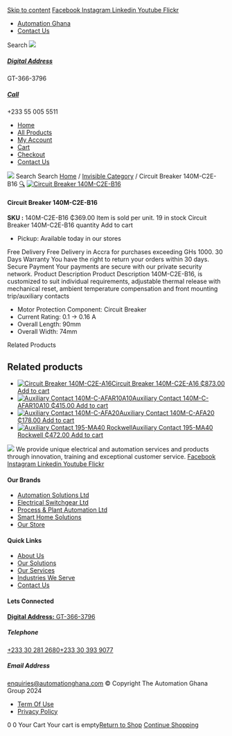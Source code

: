 [Skip to content](https://store.automationghana.com/product/circuit-breaker-140m-c2e-b16/#content)
[ Facebook ](https://www.facebook.com/automationgh/) [ Instagram ](https://www.instagram.com/automationgh/) [ Linkedin ](https://www.linkedin.com/company/the-automation-ghana-limited/) [ Youtube ](https://www.youtube.com/channel/UCurrRDUSm5oIW39VXjn1u0w) [ Flickr ](https://www.flickr.com/photos/181794037@N07/)
  * [ Automation Ghana ](https://automationghana.com)
  * [ Contact Us ](https://store.automationghana.com/contact/)


Search
[ ![](https://store.automationghana.com/wp-content/uploads/2024/04/Website-TAGG-Logo-BLUE.png) ](https://store.automationghana.com/)
[ ](https://maps.app.goo.gl/m4xeaagWCNbLk4jM6)
#####  [ Digital Address ](https://maps.app.goo.gl/m4xeaagWCNbLk4jM6)
GT-366-3796 
[ ](tel:+233550055511)
#####  [ Call ](tel:+233550055511)
+233 55 005 5511 
  * [Home](https://store.automationghana.com/)
  * [All Products](https://store.automationghana.com/shop/)
  * [My Account](https://store.automationghana.com/my-account/)
  * [Cart](https://store.automationghana.com/cart/)
  * [Checkout](https://store.automationghana.com/checkout/)
  * [Contact Us](https://store.automationghana.com/contact/)


[![](https://store.automationghana.com/wp-content/uploads/2024/04/AutomationGhana_logo_white.png)](https://store.automationghana.com)
Search
Search
[Home](https://store.automationghana.com) / [Invisible Category](https://store.automationghana.com/product-category/invisible-category/) / Circuit Breaker 140M-C2E-B16
[🔍](https://store.automationghana.com/product/circuit-breaker-140m-c2e-b16/)
[![Circuit Breaker 140M-C2E-B16](https://store.automationghana.com/wp-content/uploads/2020/12/140M-C2E-B16.jpg)](https://store.automationghana.com/wp-content/uploads/2020/12/140M-C2E-B16.jpg)
####  Circuit Breaker 140M-C2E-B16 
**SKU :** 140M-C2E-B16 
₵369.00
Item is sold per unit.
19 in stock
Circuit Breaker 140M-C2E-B16 quantity
Add to cart
  * Pickup: Available today in our stores


Free Delivery 
Free Delivery in Accra for purchases exceeding GHs 1000. 
30 Days Warranty 
You have the right to return your orders within 30 days. 
Secure Payment 
Your payments are secure with our private security network. 
Product Description
Product Description
140M-C2E-B16, is customized to suit individual requirements, adjustable thermal release with mechanical reset, ambient temperature compensation and front mounting trip/auxiliary contacts 
  * Motor Protection Component: Circuit Breaker
  * Current Rating: 0.1 → 0.16 A
  * Overall Length: 90mm
  * Overall Width: 74mm


Related Products 
## Related products
  * [![Circuit Breaker 140M-C2E-A16](https://store.automationghana.com/wp-content/uploads/2020/12/140M-C2E-A16-300x300.jpg)Circuit Breaker 140M-C2E-A16 ₵873.00 ](https://store.automationghana.com/product/circuit-breaker-140m-c2e-a16/)
[Add to cart](https://store.automationghana.com/product/circuit-breaker-140m-c2e-b16/?add-to-cart=2979)
  * [![Auxiliary Contact 140M-C-AFAR10A10](https://store.automationghana.com/wp-content/uploads/2020/12/140M-C-AFAR10A10-300x298.jpg)Auxiliary Contact 140M-C-AFAR10A10 ₵415.00 ](https://store.automationghana.com/product/auxiliary-contact-140m-c-afar10a10/)
[Add to cart](https://store.automationghana.com/product/circuit-breaker-140m-c2e-b16/?add-to-cart=2965)
  * [![Auxiliary Contact 140M-C-AFA20](https://store.automationghana.com/wp-content/uploads/2020/12/140M-C-AFA20-300x300.jpg)Auxiliary Contact 140M-C-AFA20 ₵178.00 ](https://store.automationghana.com/product/auxiliary-contact-140m-c-afa20/)
[Add to cart](https://store.automationghana.com/product/circuit-breaker-140m-c2e-b16/?add-to-cart=2961)
  * [![Auxiliary Contact 195-MA40 Rockwell](https://store.automationghana.com/wp-content/uploads/2020/11/195-MA40.jpg)Auxiliary Contact 195-MA40 Rockwell ₵472.00 ](https://store.automationghana.com/product/auxiliary-contact-195-ma40/)
[Add to cart](https://store.automationghana.com/product/circuit-breaker-140m-c2e-b16/?add-to-cart=2944)


![](https://store.automationghana.com/wp-content/uploads/2024/04/AutomationGhana_logo_white.png)
We provide unique electrical and automation services and products through innovation, training and exceptional customer service.
[ Facebook ](https://www.facebook.com/automationgh/) [ Instagram ](https://www.instagram.com/automationgh/) [ Linkedin ](https://www.linkedin.com/company/the-automation-ghana-limited/) [ Youtube ](https://www.youtube.com/channel/UCurrRDUSm5oIW39VXjn1u0w) [ Flickr ](https://www.flickr.com/photos/181794037@N07/)
#### Our Brands
  * [ Automation Solutions Ltd ](https://store.automationghana.com/product/circuit-breaker-140m-c2e-b16/)
  * [ Electrical Switchgear Ltd ](https://store.automationghana.com/product/circuit-breaker-140m-c2e-b16/)
  * [ Process & Plant Automation Ltd ](https://store.automationghana.com/product/circuit-breaker-140m-c2e-b16/)
  * [ Smart Home Solutions ](https://store.automationghana.com/product/circuit-breaker-140m-c2e-b16/)
  * [ Our Store ](https://store.automationghana.com/product/circuit-breaker-140m-c2e-b16/)


#### Quick Links
  * [ About Us ](https://store.automationghana.com/product/circuit-breaker-140m-c2e-b16/)
  * [ Our Solutions ](https://store.automationghana.com/product/circuit-breaker-140m-c2e-b16/)
  * [ Our Services ](https://store.automationghana.com/product/circuit-breaker-140m-c2e-b16/)
  * [ Industries We Serve ](https://store.automationghana.com/product/circuit-breaker-140m-c2e-b16/)
  * [ Contact Us ](https://store.automationghana.com/product/circuit-breaker-140m-c2e-b16/)


#### Lets Connected
[**Digital Address:** GT-366-3796](https://maps.app.goo.gl/m4xeaagWCNbLk4jM6)
#####  Telephone 
[ +233 30 281 2680](tel:+233302812680)[+233 30 393 9077](https://store.automationghana.com/product/circuit-breaker-140m-c2e-b16/+233303939077)
#####  Email Address 
enquiries@automationghana.com 
© Copyright The Automation Ghana Group 2024
  * [ Term Of Use ](https://store.automationghana.com/product/circuit-breaker-140m-c2e-b16/)
  * [ Privacy Policy ](https://store.automationghana.com/product/circuit-breaker-140m-c2e-b16/)


0
0
Your Cart
Your cart is empty[Return to Shop](https://store.automationghana.com/shop/)
[Continue Shopping](https://store.automationghana.com/product/circuit-breaker-140m-c2e-b16/)
